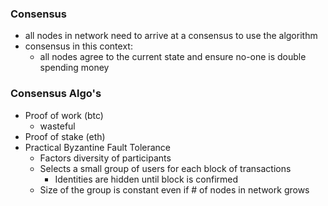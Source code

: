 ### Consensus
* all nodes in network need to arrive at a consensus to use the algorithm
* consensus in this context:
	* all nodes agree to the current state and ensure no-one is double spending money
### Consensus Algo's
* Proof of work (btc)
	* wasteful
* Proof of stake (eth)
* Practical Byzantine Fault Tolerance
	* Factors diversity of participants
	* Selects a small group of users for each block of transactions
		* Identities are hidden until block is confirmed
	* Size of the group is constant even if # of nodes in network grows